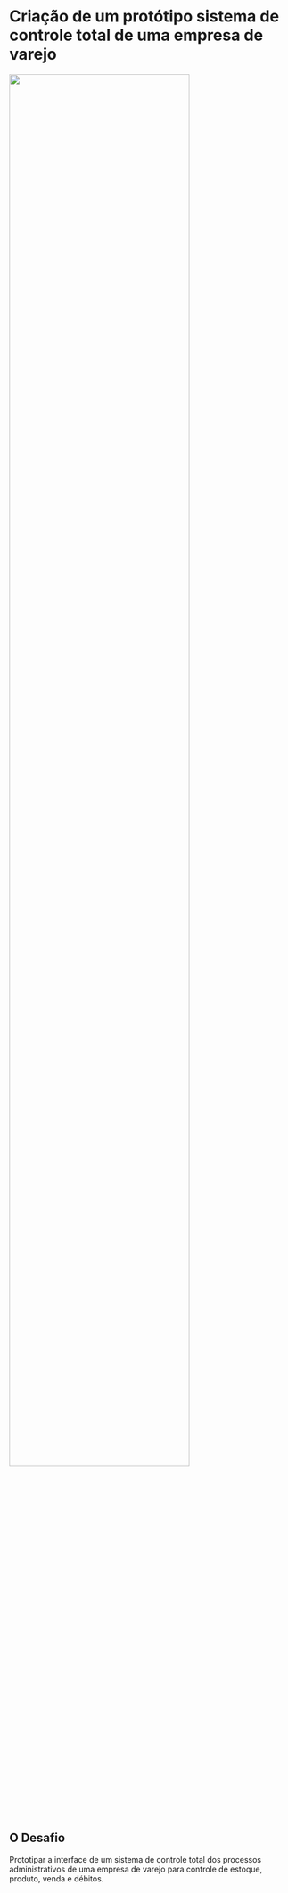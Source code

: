 <h1>Criação de um protótipo sistema de controle total de uma empresa de varejo</h1>
<img src="https://github.com/user-attachments/assets/9c2cbb6f-ae5e-42e3-9b0a-4a1cd5f46507" width=80% margin= 0 auto>

<h2>O Desafio</h2>
<p>Prototipar a interface de um sistema de controle total dos processos administrativos de uma empresa de varejo para controle de estoque, produto, venda e débitos.</p>

